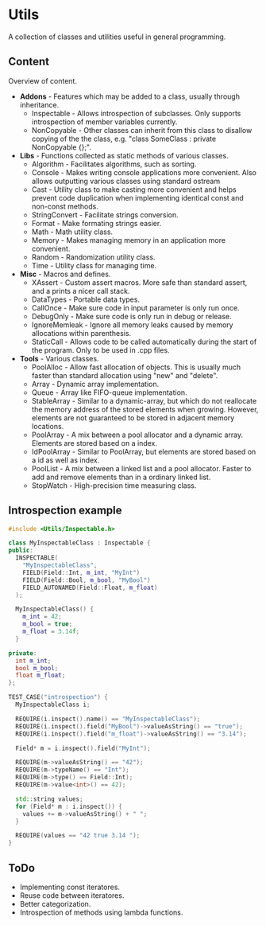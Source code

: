 # Utils
A collection of classes and utilities useful in general programming.

## Content
Overview of content.
* **Addons** - Features which may be added to a class, usually through inheritance.
    * Inspectable - Allows introspection of subclasses. Only supports introspection of member variables currently.
    * NonCopyable - Other classes can inherit from this class to disallow copying of the the
    class, e.g. "class SomeClass : private NonCopyable {};".
* **Libs** - Functions collected as static methods of various classes.
    * Algorithm - Facilitates algorithms, such as sorting.
    * Console - Makes writing console applications more convenient. Also allows outputting various classes using standard ostream
    * Cast - Utility class to make casting more convenient and helps prevent code duplication when implementing identical     const and non-const methods.
    * StringConvert - Facilitate strings conversion.
    * Format - Make formating strings easier.
    * Math - Math utility class.
    * Memory - Makes managing memory in an application more convenient.
    * Random - Randomization utility class.
    * Time - Utility class for managing time.
* **Misc** - Macros and defines.
    * XAssert - Custom assert macros. More safe than standard assert, and a prints a nicer call stack. 
    * DataTypes - Portable data types. 
    * CallOnce - Make sure code in input parameter is only run once.
    * DebugOnly - Make sure code is only run in debug or release.
    * IgnoreMemleak - Ignore all memory leaks caused by memory allocations within parenthesis.
    * StaticCall - Allows code to be called automatically during the start of the program. Only to be used in .cpp files.
* **Tools** - Various classes.
    * PoolAlloc - Allow fast allocation of objects. This is usually much faster than standard allocation using "new" and "delete".
    * Array - Dynamic array implementation. 
    * Queue - Array like FIFO-queue implementation. 
    * StableArray - Similar to a dynamic-array, but which do not reallocate the memory address of the stored elements when growing. However, elements are not guaranteed to be stored in adjacent memory locations.
    * PoolArray - A mix between a pool allocator and a dynamic array. Elements are stored based on a index.
    * IdPoolArray - Similar to PoolArray, but elements are stored based on a id as well as index.
    * PoolList - A mix between a linked list and a pool allocator. Faster to add and remove elements than in a ordinary linked list.
    * StopWatch - High-precision time measuring class.

## Introspection example

```cpp
#include <Utils/Inspectable.h>

class MyInspectableClass : Inspectable {
public:
  INSPECTABLE(
    "MyInspectableClass",
    FIELD(Field::Int, m_int, "MyInt")
    FIELD(Field::Bool, m_bool, "MyBool")
    FIELD_AUTONAMED(Field::Float, m_float)
  );

  MyInspectableClass() {
    m_int = 42;
    m_bool = true;
    m_float = 3.14f;
  }

private:
  int m_int;
  bool m_bool;
  float m_float;
};

TEST_CASE("introspection") {
  MyInspectableClass i;

  REQUIRE(i.inspect().name() == "MyInspectableClass");
  REQUIRE(i.inspect().field("MyBool")->valueAsString() == "true");
  REQUIRE(i.inspect().field("m_float")->valueAsString() == "3.14");

  Field* m = i.inspect().field("MyInt");

  REQUIRE(m->valueAsString() == "42");
  REQUIRE(m->typeName() == "Int");
  REQUIRE(m->type() == Field::Int);
  REQUIRE(m->value<int>() == 42);

  std::string values;
  for (Field* m : i.inspect()) {
    values += m->valueAsString() + " ";
  }

  REQUIRE(values == "42 true 3.14 ");
}
````

## ToDo
* Implementing const iteratores.
* Reuse code between iteratores.
* Better categorization.
* Introspection of methods using lambda functions.
